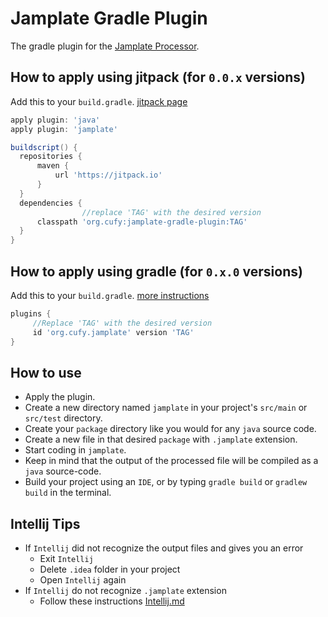 # Jamplate Gradle Plugin
 The gradle plugin for the [Jamplate Processor](https://github.com/cufyorg/jamplate-processor).

## How to apply using jitpack (for `0.0.x` versions)
  Add this to your `build.gradle`. [jitpack page](https://jitpack.io/#org.cufy/jamplate-gradle-plugin)
  ```groovy
  apply plugin: 'java'
  apply plugin: 'jamplate'

  buildscript() {
  	repositories {
  		maven {
  			url 'https://jitpack.io'
  		}
  	}
  	dependencies {
                  //replace 'TAG' with the desired version
  		classpath 'org.cufy:jamplate-gradle-plugin:TAG'
  	}
  }
  ```

## How to apply using gradle (for `0.x.0` versions)
   Add this to your `build.gradle`. [more instructions](https://plugins.gradle.org/plugin/org.cufy.jamplate)
   ```groovy
   plugins {
        //Replace 'TAG' with the desired version
        id 'org.cufy.jamplate' version 'TAG'
   }
   ```

## How to use
  - Apply the plugin.
  - Create a new directory named `jamplate` in your project's `src/main` or `src/test` directory.
  - Create your `package` directory like you would for any `java` source code.
  - Create a new file in that desired `package` with `.jamplate` extension.
  - Start coding in `jamplate`.
  - Keep in mind that the output of the processed file will be compiled as a `java` source-code.
  - Build your project using an `IDE`, or by typing `gradle build` or `gradlew build` in the terminal.

## Intellij Tips
  - If `Intellij` did not recognize the output files and gives you an error
    - Exit `Intellij`
    - Delete `.idea` folder in your project
    - Open `Intellij` again
  - If `Intellij` do not recognize `.jamplate` extension
    - Follow these instructions [Intellij.md](https://github.com/cufyorg/jamplate-processor/blob/master/Intellij.md)
